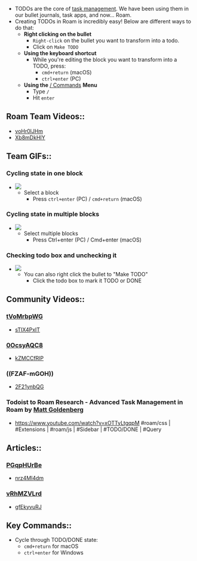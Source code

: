 - TODOs are the core of [task management](<./Task Management.md>). We have been using them in our bullet journals, task apps, and now... Roam.
- Creating TODOs in Roam is incredibly easy! Below are different ways to do that:
    - **Right clicking on the bullet**
        - `Right-click` on the bullet you want to transform into a todo.
        - Click on `Make TODO`
    - **Using the keyboard shortcut**
        - While you're editing the block you want to transform into a TODO, press:
            - `cmd+return` (macOS)
            - `ctrl+enter` (PC)
    - **Using the** [/ Commands](<./_ Commands.md>) **Menu**
        - Type `/`
        - Hit `enter`
## Roam Team Videos::
- [voHr0lJHm](<./Task Management.md>)
- [Xb8mDkHIY](<./Task Management.md>)
## Team GIFs::
### Cycling state in one block
- ![](https://firebasestorage.googleapis.com/v0/b/firescript-577a2.appspot.com/o/imgs%2Fapp%2Fhelp-documentation%2FWXFUMcf7Ou.gif?alt=media&token=dc1f0c12-74c1-4ed9-bd32-41129b0654dc)
    - Select a block
        - Press `ctrl+enter` (PC) / `cmd+return` (macOS)
### Cycling state in multiple blocks
- ![](https://firebasestorage.googleapis.com/v0/b/firescript-577a2.appspot.com/o/imgs%2Fapp%2Fhelp-documentation%2FXsC0dOEla8.gif?alt=media&token=f37b77f4-3186-45a5-95a5-c76a91675812)
    - Select multiple blocks
        - Press Ctrl+enter (PC) / Cmd+enter (macOS)
### Checking todo box and unchecking it
- ![](https://firebasestorage.googleapis.com/v0/b/firescript-577a2.appspot.com/o/imgs%2Fapp%2Fhelp-documentation%2FEPGiV0FA2j.gif?alt=media&token=f07af649-ff07-4a5b-aac5-f68259549564)
    - You can also right click the bullet to "Make TODO"
        - Click the todo box to mark it TODO or DONE
## Community Videos::
### [tVoMrbpWG](<./Task Management.md>)
- [sTIX4PxIT](<./Task Management.md>)
### [0OcsyAQC8](<./Task Management.md>)
- [kZMCCfRlP](<./Task Management.md>)
### ((FZAF-mGOH))
- [2F21ynbQG](<./Task Management.md>)
### Todoist to Roam Research - Advanced Task Management in Roam by [Matt Goldenberg](<./Matt Goldenberg.md>)
- <https://www.youtube.com/watch?v=xOTTyLtgqpM>
#roam/css | #Extensions | #roam/js | #Sidebar | #TODO/DONE | #Query
## Articles::
### [PGqpHUrBe](<./Task Management.md>)
- [nrz4Ml4dm](<./Task Management.md>)
### [vRhMZVLrd](<./Task Management.md>)
- [gfEkyvuRJ](<./Task Management.md>)
## Key Commands::
- Cycle through TODO/DONE state:
    - `cmd+return` for macOS
    - `ctrl+enter` for Windows